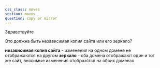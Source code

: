 ```yaml
---
css_class: moves
section: moves
question: copy or mirror
---
```

Здравствуйте

Это должна быть независимая копия сайта или его зеркало?

__независимая копия сайта__ - изменения на одном домене не отображаются на другом
__зеркало__ - оба домена отображают один и тот же сайт, вносимые изменения отобразятся на обоих доменах